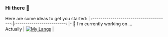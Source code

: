 ### Hi there 👋

Here are some ideas to get you started: | 
:--------------------------------------:|:-------------------------:
|- 🔭 I’m currently working on ... <br> Actually      | [![My Langs](https://github-readme-stats.vercel.app/api/top-langs/?username=gustavo-mv&layout=pie)](https://github.com/gustavo-mv/github-readme-stats) |

                






